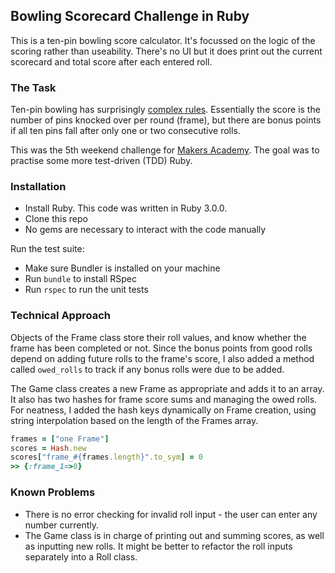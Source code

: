 ## Bowling Scorecard Challenge in Ruby

This is a ten-pin bowling score calculator. It's focussed on the logic of the scoring rather than useability. There's no UI but it does print out the current scorecard and total score after each entered roll.


### The Task
Ten-pin bowling has surprisingly [complex rules](https://en.wikipedia.org/wiki/Ten-pin_bowling#Scoring). Essentially the score is the number of pins knocked over per round (frame), but there are bonus points if all ten pins fall after only one or two consecutive rolls.

This was the 5th weekend challenge for [Makers Academy](https://makers.tech). The goal was to practise some more test-driven (TDD) Ruby.

### Installation
* Install Ruby. This code was written in Ruby 3.0.0.
* Clone this repo
* No gems are necessary to interact with the code manually

Run the test suite:
* Make sure Bundler is installed on your machine
* Run `bundle` to install RSpec
* Run `rspec` to run the unit tests


### Technical Approach
Objects of the Frame class store their roll values, and know whether the frame has been completed or not. Since the bonus points from good rolls depend on adding future rolls to the frame's score, I also added a method called `owed_rolls` to track if any bonus rolls were due to be added.

The Game class creates a new Frame as appropriate and adds it to an array. It also has two hashes for frame score sums and managing the owed rolls. For neatness, I added the hash keys dynamically on Frame creation, using string interpolation based on the length of the Frames array.  
```ruby
frames = ["one Frame"]
scores = Hash.new
scores["frame_#{frames.length}".to_sym] = 0
>> {:frame_1=>0}
```


### Known Problems
* There is no error checking for invalid roll input - the user can enter any number currently.
* The Game class is in charge of printing out and summing scores, as well as inputting new rolls. It might be better to refactor the roll inputs separately into a Roll class.
